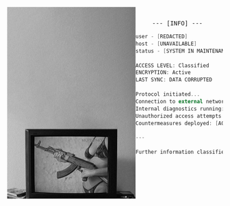 <!-- HTML to align the image to the left -->
<img align="left" width="300" src="https://github.com/aafrus/aafrus/blob/main/-.png">
<pre>
  <div align="center"> --- [INFO] ---  
</pre>

```kotlin
user - [REDACTED]
host - [UNAVAILABLE]
status - [SYSTEM IN MAINTENANCE]

ACCESS LEVEL: Classified  
ENCRYPTION: Active  
LAST SYNC: DATA CORRUPTED  

Protocol initiated...  
Connection to external network: [DISRUPTED]  
Internal diagnostics running: [80% COMPLETE]  
Unauthorized access attempts detected: [17]  
Countermeasures deployed: [ACTIVE]  

---

Further information classified.  
